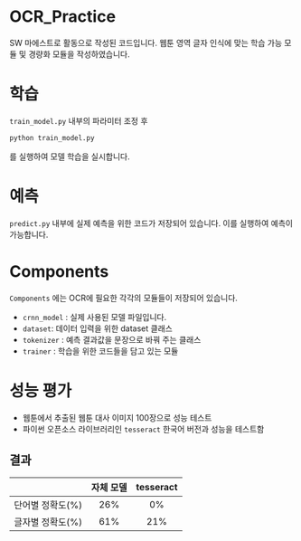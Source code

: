 # OCR_Practice

SW 마에스트로 활동으로 작성된 코드입니다.
웹툰 영역 글자 인식에 맞는 학습 가능 모듈 및 경량화 모듈을 작성하였습니다.

# 학습

`train_model.py` 내부의 파라미터 조정 후

```bash
python train_model.py
```
를 실행하여 모델 학습을 실시합니다.

# 예측
`predict.py` 내부에 실제 예측을 위한 코드가 저장되어 있습니다. 이를 실행하여 예측이 가능합니다.

# Components
`Components` 에는 OCR에 필요한 각각의 모듈들이 저장되어 있습니다. 
- `crnn_model` : 실제 사용된 모델 파일입니다.
- `dataset`: 데이터 입력을 위한 dataset 클래스
- `tokenizer` : 예측 결과값을 문장으로 바꿔 주는 클래스
- `trainer` : 학습을 위한 코드들을 담고 있는 모듈

# 성능 평가
- 웹툰에서 추출된 웹툰 대사 이미지 100장으로 성능 테스트
- 파이썬 오픈소스 라이브러리인 `tesseract` 한국어 버전과 성능을 테스트함

## 결과
||자체 모델|tesseract|
|:---:|:---:|:---:|
|단어별 정확도(%)|26%|0%|
|글자별 정확도(%)|61%|21%|

